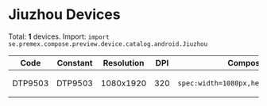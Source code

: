 # Jiuzhou Devices

Total: **1** devices. Import: `import se.premex.compose.preview.device.catalog.android.Jiuzhou`

| Code | Constant | Resolution | DPI | Compose Spec | Preview Usage |
|------|----------|------------|-----|-------------|---------------|
| DTP9503 | DTP9503 | 1080x1920 | 320 | `spec:width=1080px,height=1920px,dpi=320` | `@Preview(device = Jiuzhou.DTP9503)` |

<!-- Generated automatically. Do not edit manually. -->

